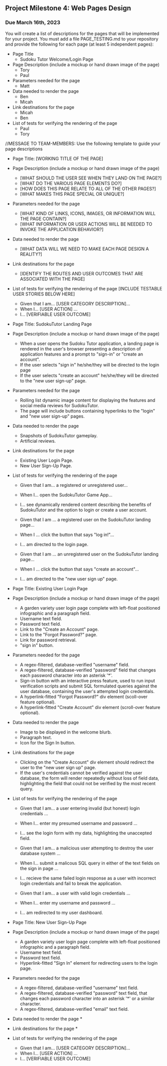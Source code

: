 ## Project Milestone 4: Web Pages Design ##

### Due March 16th, 2023 ###


 You will create a list of descriptions for the pages that will be implemented for your project.
 You must add a file PAGE_TESTING.md to your repository and provide the following for each page (at least 5 independent pages):
  
  * Page Title
    * Sudoku Tutor Welcome/Login Page
  * Page Description (include a mockup or hand drawn image of the page)
    * Tory 
    * Paul
  * Parameters needed for the page
     * Matt
  * Data needed to render the page
     * Ben 
     * Micah
  * Link destinations for the page
     * Micah 
     * Ben
  * List of tests for verifying the rendering of the page
    * Paul
    * Tory

//MESSAGE TO TEAM-MEMBERS: Use the following template to guide your page descriptions

  * Page Title: [WORKING TITLE OF THE PAGE]
  * Page Description (include a mockup or hand drawn image of the page)
    * [WHAT SHOULD THE USER SEE WHEN THEY LAND ON THE PAGE?]
    * [WHAT DO THE VARIOUS PAGE ELEMENTS DO?]
    * [HOW DOES THIS PAGE RELATE TO ALL OF THE OTHER PAGES?]
    * [WHAT MAKES THIS PAGE SPECIAL OR UNIQUE?]
  * Parameters needed for the page
     * [WHAT KIND OF LINKS, ICONS, IMAGES, OR INFORMATION WILL THE PAGE CONTAIN?]
     * [WHAT INFORMATION OR USER ACTIONS WILL BE NEEDED TO INVOKE THE APPLICATION BEHAVIOR?]
  * Data needed to render the page
     * [WHAT DATA WILL WE NEED TO MAKE EACH PAGE DESIGN A REALITY?]
  * Link destinations for the page
     * [IDENTIFY THE ROUTES AND USER OUTCOMES THAT ARE ASSOCIATED WITH THE PAGE]
  * List of tests for verifying the rendering of the page
      [INCLUDE TESTABLE USER STORIES BELOW HERE]
    * Given that I am... [USER CATEGORY DESCRIPTION]...
    * When I... [USER ACTION] ...
    * I... [VERIFIABLE USER OUTCOME]




  * Page Title: SudokuTutor Landing Page
  * Page Description (include a mockup or hand drawn image of the page)
    * When a user opens the Sudoku Tutor application, a landing page is rendered in the user's browser presenting a description of application features and a prompt to "sign-in" or "create an account". 
    * If the user selects "sign in" he/she/they will be directed to the login page
    * If the user selects "create an account" he/she/they will be directed to the "new user sign-up" page.
  * Parameters needed for the page
     * Rolling list dynamic image content for displaying the features and social media reviews for SudokuTutor.
     * The page will include buttons containing hyperlinks to the "login" and "new user sign-up" pages.
  * Data needed to render the page
     * Snapshots of SudokuTutor gameplay.
     * Artificial reviews.
  * Link destinations for the page
     * Existing User Login Page.
     * New User Sign-Up Page.
  * List of tests for verifying the rendering of the page
    * Given that I am... a registered or unregistered user...
    * When I... open the SudokuTutor Game App...
    * I... see dynamically rendered content describing the benefits of SudokuTutor and the option to login or create a user account.
    
    * Given that I am ... a registered user on the SudokuTutor landing page...
    * When I ... click the button that says "log in!"...
    * I... am directed to the login page.
    
    * Given that I am ... an unregistered user on the SudokuTutor landing page...
    * When I ... click the button that says "create an account"...
    * I... am directed to the "new user sign up" page.
    
    
  * Page Title: Existing User Login Page
  * Page Description (include a mockup or hand drawn image of the page)
    * A garden variety user login page complete with left-float positioned infographic and a paragraph field.
    * Username text field.
    * Password text field.
    * Link to the "Create an Account" page.
    * Link to the "Forgot Password?" page.
    * Link for password retrieval.
    * "sign in" button.
  * Parameters needed for the page
     * A regex-filtered, database-verified "username" field.
     * A regex-filtered, database-verified "password" field that changes each password character into an asterisk '*'.
     * Sign-in button with an interactive press feature, used to run input verification scripts and submit SQL formulated queries against the user database, containing the user's attempted login credentials.
     * A hyperlink-fitted "Forgot Password?" div element (scoll-over feature optional).
     * A hyperlink-fitted "Create Account" div element (scroll-over feature optional).
  * Data needed to render the page
     * Image to be displayed in the welcome blurb.
     * Paragraph text.
     * Icon for the Sign In button.
  * Link destinations for the page
     * Clicking on the "Create Account" div element should redirect the user to the "new user sign up" page.
     * If the user's credentials cannot be verified against the user database, the form will render repeatedly without loss of field data, highlighting the field that could not be verified by the most recent query.
  * List of tests for verifying the rendering of the page
    * Given that I am... a user entering invalid (but honest) login credentials ...
    * When I... enter my presumed username and password ...
    * I... see the login form with my data, highlighting the unaccepted field.
    
    * Given that I am... a malicious user attempting to destroy the user database system ...
    * When I... submit a malicous SQL query in either of the text fields on the sign in page ...
    * I... recieve the same failed login response as a user with incorrect login credentials and fail to break the application.
    
    * Given that I am... a user with valid login credentials ...
    * When I... enter my username and password ...
    * I... am redirected to my user dashboard.
    
    
  * Page Title: New User Sign-Up Page
  * Page Description (include a mockup or hand drawn image of the page)
    * A garden variety user login page complete with left-float positioned infographic and a paragraph field.
    * Username text field.
    * Password text field.
    * Hyperlink-fitted "Sign In" element for redirecting users to the login page.
  * Parameters needed for the page
     * A regex-filtered, database-verified "username" text field.
     * A regex-filtered, database-verified "password" text field, that changes each password character into an asterisk '*' or a similar character.
     * A regex-filtered, database-verified "email" text field.
  * Data needed to render the page
     * 
  * Link destinations for the page
     * 
  * List of tests for verifying the rendering of the page
    * Given that I am... [USER CATEGORY DESCRIPTION]...
    * When I... [USER ACTION] ...
    * I... [VERIFIABLE USER OUTCOME]